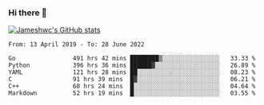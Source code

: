 ### Hi there 👋

[![Jameshwc's GitHub stats](https://github-readme-stats.vercel.app/api?username=jameshwc)](https://github.com/anuraghazra/github-readme-stats)

<!--START_SECTION:waka-->

```text
From: 13 April 2019 - To: 28 June 2022

Go                491 hrs 42 mins ████████▒░░░░░░░░░░░░░░░░   33.33 %
Python            396 hrs 36 mins ██████▓░░░░░░░░░░░░░░░░░░   26.89 %
YAML              121 hrs 28 mins ██░░░░░░░░░░░░░░░░░░░░░░░   08.23 %
C                 91 hrs 39 mins  █▓░░░░░░░░░░░░░░░░░░░░░░░   06.21 %
C++               68 hrs 24 mins  █░░░░░░░░░░░░░░░░░░░░░░░░   04.64 %
Markdown          52 hrs 19 mins  █░░░░░░░░░░░░░░░░░░░░░░░░   03.55 %
```

<!--END_SECTION:waka-->